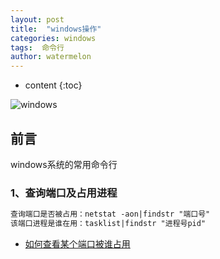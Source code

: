 ```yaml
---
layout: post
title:  "windows操作"
categories: windows
tags:  命令行
author: watermelon
---
```

* content
{:toc}

![windows](https://wx1.sinaimg.cn/mw1024/005xB1vLly1fyiqoheo0kj30k00b9dg4.jpg)
## 前言
windows系统的常用命令行



### 1、查询端口及占用进程
```xml
查询端口是否被占用：netstat -aon|findstr "端口号"  
该端口进程是谁在用：tasklist|findstr "进程号pid"
```


* [如何查看某个端口被谁占用](https://jingyan.baidu.com/article/3c48dd34491d47e10be358b8.html)



